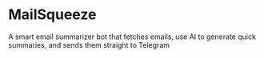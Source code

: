 # MailSqueeze
A smart email summarizer bot that fetches emails, use AI to generate quick summaries, and sends them straight to Telegram
